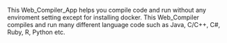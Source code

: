 This Web_Compiler_App helps you compile code and run without any enviroment setting except for installing docker.
This Web_Compiler compiles and run many different language code such as Java, C/C++, C#, Ruby, R, Python etc.
